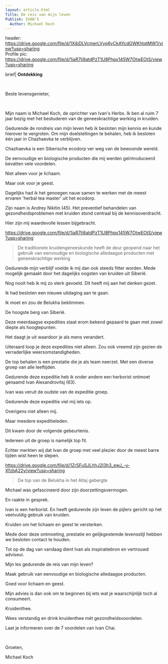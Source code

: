 ```yaml
---
layout: article.html
Title: De reis van mijn leven
Publish: IVAN'S
  Author: Michael Koch
---
```

header: https://drive.google.com/file/d/1XibDLVcmerLVyp6yCkAYcdGWKhtqtMW1/view?usp=sharing <br>
Profile pic: https://drive.google.com/file/d/1iaR7Ii8atdPzT1U8Phpx145W7OtwEOtS/view?usp=sharing

brief| **Ontdekking**

<br>

Beste levensgenieter, 

<br>

Mijn naam is Michael Koch, de oprichter van Ivan's Herbs. Ik ben al ruim 7 jaar bezig met het bestuderen van de geneeskrachtige werking in kruiden. 

Gedurende de rondreis van mijn leven heb ik besloten mijn kennis en kunde hierover te vergroten. Om mijn doelstellingen te behalen, heb ik besloten één jaar in Chazhaevka te verblijven. 

Chazhaevka is een Siberische ecodorp ver weg van de bewoonde wereld.

De eenvoudige en biologische producten die mij werden geïntroduceerd bevatten vele voordelen.

Niet alleen voor je lichaam. 

Maar ook voor je geest. 

Dagelijks had ik het genoegen nauw samen te werken met de meest ervaren 'herbal tea master' uit het ecodorp. 

Zijn naam is Andrey Nikitin (45). Het preventief behandelen van gezondheidsproblemen met kruiden stond centraal bij de kennisoverdracht. 

Hier zijn mij waardevolle lessen bijgebracht.

https://drive.google.com/file/d/1iaR7Ii8atdPzT1U8Phpx145W7OtwEOtS/view?usp=sharing
> De traditionele kruidengeneeskunde heeft de deur geopend naar het gebruik van eenvoudige en biologische alledaagse producten met geneeskrachtige werking

Gedurende mijn verblijf voelde ik mij dan ook steeds fitter worden. Mede mogelijk gemaakt door het dagelijks oogsten van kruiden uit Siberië. 

Nog nooit heb ik mij zo sterk gevoeld. Dit heeft mij aan het denken gezet. 

Ik had besloten een nieuwe uitdaging aan te gaan. 

Ik moet en zou de Belukha beklimmen. 

De hoogste berg van Siberië. 

Deze meerdaagse expedities staat erom bekend gepaard te gaan met zowel diepte als hoogtepunten. 

Het daagt je uit waardoor je als mens verandert. 

Uiteraard loop je deze expedities niet alleen. Zou ook vreemd zijn gezien de verraderlijke weersomstandigheden.

De top behalen is een prestatie die je als team neerzet. Met een diverse groep van alle leeftijden. 

Gedurende deze expeditie heb ik onder andere een herborist ontmoet genaamd Ivan Alexandrovitsj (63). 

Ivan was veruit de oudste van de expeditie groep. 

Gedurende deze expeditie viel mij iets op. 

Overigens niet alleen mij. 

Maar meedere expeditieleden. 

Dit kwam door de volgende gebeurtenis. 

Iedereen uit de groep is namelijk top fit. 

Echter merkten wij dat Ivan de groep met veel plezier door de meest barre tijden wist heen te slepen. 

https://drive.google.com/file/d/1ZrSFuSJLhhJ2I3h3_ewJ_-y-XfzbA22y/view?usp=sharing
> De top van de Belukha in het Altaj gebergte

Michael was gefascineerd door zijn doorzettingsvermogen. 

En raakte in gesprek.

Ivan is een herborist. En heeft gedurende zijn leven de pijlers gericht op het veelvuldig gebruik van kruiden. 

Kruiden om het lichaam en geest te versterken. 

Mede door deze ontmoeting, prestatie en gelijkgestemde levensstijl hebben we besloten contact te houden.

Tot op de dag van vandaag dient Ivan als inspiratiebron en vertrouwd adviseur.

Mijn les gedurende de reis van mijn leven? 

Maak gebruik van eenvoudige en biologische alledaagse producten. 

Goed voor lichaam en geest. 

Mijn advies is dan ook om te beginnen bij iets wat je waarschijnlijk toch al consumeert. 

Kruidenthee.

Wees verstandig en drink kruidenthee mét gezondheidsvoordelen. 

Laat je informeren over de 7 voordelen van Ivan Chai. 

<br>

Groeten,

Michael Koch 


